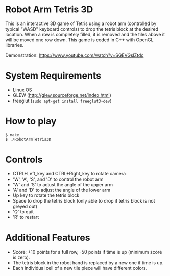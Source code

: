 # Robot Arm Tetris 3D
This is an interactive 3D game of Tetris using a robot arm (controlled by typical "WASD" keyboard controls) to drop the tetris block at the desired location. When a row is completely filled, it is removed and the tiles above it will be moved one row down. This game is coded in C++ with OpenGL libraries.

Demonstration: https://www.youtube.com/watch?v=SGEVGslZtdc

# System Requirements
- Linux OS
- GLEW (http://glew.sourceforge.net/index.html)
- freeglut (`sudo apt-get install freeglut3-dev`)

# How to play
```
$ make
$ ./RobotArmTetris3D
```

# Controls
- CTRL+Left_key and CTRL+Right_key to rotate camera
- 'W', 'A', 'S', and 'D' to control the robot arm
- 'W' and 'S' to adjust the angle of the upper arm
- 'A' and 'D' to adjust the angle of the lower arm
- Up key to rotate the tetris block
- Space to drop the tetris block (only able to drop if tetris block is not greyed out)
- 'Q' to quit
- 'R' to restart

# Additional Features
- Score: +10 points for a full row, -50 points if time is up (minimum score is zero).
- The tetris block in the robot hand is replaced by a new one if time is up.
- Each individual cell of a new tile piece will have different colors.
